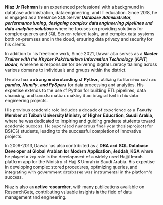 𝐍𝐢𝐚𝐳 𝐔𝐫 𝐑𝐞𝐡𝐦𝐚𝐧 is an experienced professional with a background in database administration, data engineering, and IT education. Since 2018, he is engaged as a freelance SQL Server 𝑫𝒂𝒕𝒂𝒃𝒂𝒔𝒆 𝑨𝒅𝒎𝒊𝒏𝒊𝒔𝒕𝒓𝒂𝒕𝒐𝒓, 𝒑𝒆𝒓𝒇𝒐𝒓𝒎𝒂𝒏𝒄𝒆 𝒕𝒖𝒏𝒊𝒏𝒈, 𝒅𝒆𝒔𝒊𝒈𝒏𝒊𝒏𝒈 𝒄𝒐𝒎𝒑𝒍𝒆𝒙 𝒅𝒂𝒕𝒂 𝒆𝒏𝒈𝒊𝒏𝒆𝒆𝒓𝒊𝒏𝒈 𝒑𝒊𝒑𝒆𝒍𝒊𝒏𝒆𝒔 𝒂𝒏𝒅 𝒅𝒂𝒕𝒂 𝒂𝒏𝒂𝒍𝒚𝒕𝒊𝒄𝒔 𝒔𝒐𝒍𝒖𝒕𝒊𝒐𝒏𝒔 where he focuses on providing solutions for complex queries and SQL Server-related tasks, and complex data systems both on-premises and in the cloud, ensuring data privacy and security for his clients.

In addition to his freelance work, Since 2021, Dawar also serves as a 𝑴𝒂𝒔𝒕𝒆𝒓 𝑻𝒓𝒂𝒊𝒏𝒆𝒓 𝒘𝒊𝒕𝒉 𝒕𝒉𝒆 𝑲𝒉𝒚𝒃𝒆𝒓 𝑷𝒂𝒌𝒉𝒕𝒖𝒏𝒌𝒉𝒘𝒂 𝑰𝒏𝒇𝒐𝒓𝒎𝒂𝒕𝒊𝒐𝒏 𝑻𝒆𝒄𝒉𝒏𝒐𝒍𝒐𝒈𝒚 (𝑲𝑷𝑰𝑻) 𝑩𝒐𝒂𝒓𝒅, where he is responsible for delivering Digital Literacy training across various domains to individuals and groups within the district.

He also has a 𝐬𝐭𝐫𝐨𝐧𝐠 𝐮𝐧𝐝𝐞𝐫𝐬𝐭𝐚𝐧𝐝𝐢𝐧𝐠 𝐨𝐟 𝐏𝐲𝐭𝐡𝐨𝐧, utilizing its libraries such as 𝒑𝒂𝒏𝒅𝒂𝒔, 𝑵𝒖𝒎𝑷𝒚, 𝒂𝒏𝒅 𝑷𝒚𝑺𝒑𝒂𝒓𝒌 for data processing and analytics. His expertise extends to the use of Python for building ETL pipelines, data cleansing, and transformation, making it an integral tool in his data engineering projects.

His previous academic role includes a decade of experience as a 𝐅𝐚𝐜𝐮𝐥𝐭𝐲 𝐌𝐞𝐦𝐛𝐞𝐫 𝐚𝐭 𝐓𝐚𝐢𝐛𝐚𝐡 𝐔𝐧𝐢𝐯𝐞𝐫𝐬𝐢𝐭𝐲 𝐌𝐢𝐧𝐢𝐬𝐭𝐫𝐲 𝐨𝐟 𝐇𝐢𝐠𝐡𝐞𝐫 𝐄𝐝𝐮𝐜𝐚𝐭𝐢𝐨𝐧, 𝐒𝐚𝐮𝐝𝐢 𝐀𝐫𝐚𝐛𝐢𝐚, where he was dedicated to inspiring and guiding graduate students toward academic success. He supervised numerous final-year thesis/projects for BS(CS) students, leading to the successful completion of innovative projects.

In 2009-2013, Dawar has also contributed as a 𝐃𝐁𝐀 𝐚𝐧𝐝 𝐒𝐐𝐋 𝐃𝐚𝐭𝐚𝐛𝐚𝐬𝐞 𝐃𝐞𝐯𝐞𝐥𝐨𝐩𝐞𝐫 𝐚𝐭 𝐆𝐥𝐨𝐛𝐚𝐥 𝐀𝐫𝐚𝐛𝐢𝐚𝐧 𝐟𝐨𝐫 𝐌𝐨𝐝𝐞𝐫𝐧 𝐀𝐩𝐩𝐥𝐢𝐜𝐚𝐭𝐢𝐨𝐧, 𝐉𝐞𝐝𝐝𝐚𝐡, 𝐊𝐒𝐀 where he played a key role in the development of a widely used Hajj/Umrah platform app for the Ministry of Hajj & Umrah in Saudi Arabia. His expertise in developing complex stored procedures, optimizing queries, and integrating with government databases was instrumental in the platform's success.

Niaz is also an 𝐚𝐜𝐭𝐢𝐯𝐞 𝐫𝐞𝐬𝐞𝐚𝐫𝐜𝐡𝐞𝐫, with many publications available on ResearchGate, contributing valuable insights in the field of data management and engineering.
